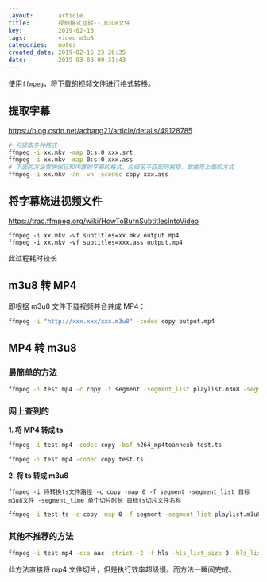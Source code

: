 ```yaml
---
layout:       article
title:        视频格式互转--.m3u8文件
key:          2019-02-16
tags:         video m3u8
categories:   notes
created_date: 2019-02-16 23:26:35
date:         2019-03-08 00:31:43
---
```


使用`ffmpeg`，将下载的视频文件进行格式转换。

<!--more-->

## 提取字幕

<https://blog.csdn.net/achang21/article/details/49128785>

```sh 
# 可提取多种格式
ffmpeg -i xx.mkv -map 0:s:0 xxx.srt
ffmpeg -i xx.mkv -map 0:s:0 xxx.ass
# 下面的方法需确保已知内置的字幕的格式，后缀名不匹配则报错，故推荐上面的方式
ffmpeg -i xx.mkv -an -vn -scodec copy xxx.ass
```

## 将字幕烧进视频文件

<https://trac.ffmpeg.org/wiki/HowToBurnSubtitlesIntoVideo>

```
ffmpeg -i xx.mkv -vf subtitles=xx.mkv output.mp4
ffmpeg -i xx.mkv -vf subtitles=xxx.ass output.mp4
```

此过程耗时较长

## m3u8 转 MP4 

即根据  m3u8 文件下载视频并合并成 MP4：

```sh
ffmpeg -i "http://xxx.xxx/xxx.m3u8" -codec copy output.mp4
```

## MP4 转 m3u8

### 最简单的方法

```sh
ffmpeg -i test.mp4 -c copy -f segment -segment_list playlist.m3u8 -segment_time 10 output%03d.ts
```

### 网上查到的

**1. 将 MP4 转成 ts**

```sh
ffmpeg -i test.mp4 -codec copy -bsf h264_mp4toannexb test.ts

ffmpeg -i test.mp4 -codec copy test.ts
```

**2. 将 ts 转成 m3u8**

`ffmpeg -i 待转换ts文件路径 -c copy -map 0 -f segment -segment_list 目标m3u8文件 -segment_time 单个切片时长 目标ts切片文件名称`

```sh
ffmpeg -i test.ts -c copy -map 0 -f segment -segment_list playlist.m3u8 -segment_time 10 output%03d.ts
```

### 其他不推荐的方法

```sh
ffmpeg -i test.mp4 -c:a aac -strict -2 -f hls -hls_list_size 0 -hls_list_size 5 ddd.m3u8
```

此方法直接将 mp4 文件切片，但是执行效率超级慢。而方法一瞬间完成。